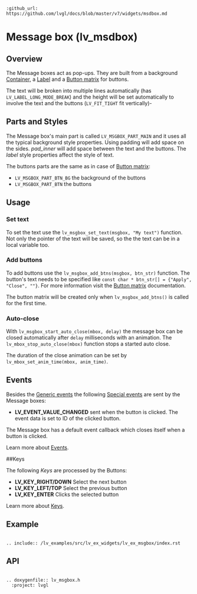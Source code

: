 ```eval_rst
:github_url: https://github.com/lvgl/docs/blob/master/v7/widgets/msdbox.md
```
# Message box (lv_msdbox)

## Overview
The Message boxes act as pop-ups. 
They are built from a background [Container](/widgets/cont), a [Label](/widgets/label) and a [Button matrix](/widgets/btnmatrix) for buttons. 

The text will be broken into multiple lines automatically (has `LV_LABEL_LONG_MODE_BREAK`) and the height will be set automatically to involve the text and the buttons (`LV_FIT_TIGHT` fit vertically)-

## Parts and Styles
The Message box's main part is called `LV_MSGBOX_PART_MAIN` and it uses all the typical background style properties. Using padding will add space on the sides. *pad_inner* will add space between the text and the buttons. 
The *label* style properties affect the style of text.

The buttons parts are the same as in case of [Button matrix](/widgets/btnmatrix):
- `LV_MSGBOX_PART_BTN_BG` the background of the buttons
- `LV_MSGBOX_PART_BTN` the buttons


## Usage


### Set text
To set the text use the `lv_msgbox_set_text(msgbox, "My text")` function. Not only the pointer of the text will be saved, so the the text can be in a local variable too.

### Add buttons
 To add buttons use the `lv_msgbox_add_btns(msgbox, btn_str)` function. The button's text needs to be specified like `const char * btn_str[] = {"Apply", "Close", ""}`. 
 For more information visit the [Button matrix](/widgets/btnmatrix) documentation.

 The button matrix will be created only when `lv_msgbox_add_btns()` is called for the first time.

### Auto-close
With `lv_msgbox_start_auto_close(mbox, delay)` the message box can be closed automatically after `delay` milliseconds with an animation. The `lv_mbox_stop_auto_close(mbox)` function stops a started auto close.

The duration of the close animation can be set by `lv_mbox_set_anim_time(mbox, anim_time)`.

## Events
Besides the [Generic events](/overview/event.html#generic-events) the following [Special events](/overview/event.html#special-events) are sent by the Message boxes:
 - **LV_EVENT_VALUE_CHANGED** sent when the button is clicked. The event data is set to ID of the clicked button.

The Message box has a default event callback which closes itself when a button is clicked.

Learn more about [Events](/overview/event).

##Keys

The following *Keys* are processed by the Buttons:
- **LV_KEY_RIGHT/DOWN** Select the next button
- **LV_KEY_LEFT/TOP** Select the previous button
- **LV_KEY_ENTER** Clicks the selected button 

Learn more about [Keys](/overview/indev).


## Example

```eval_rst

.. include:: /lv_examples/src/lv_ex_widgets/lv_ex_msgbox/index.rst

```

## API 

```eval_rst

.. doxygenfile:: lv_msgbox.h
  :project: lvgl
        
```
